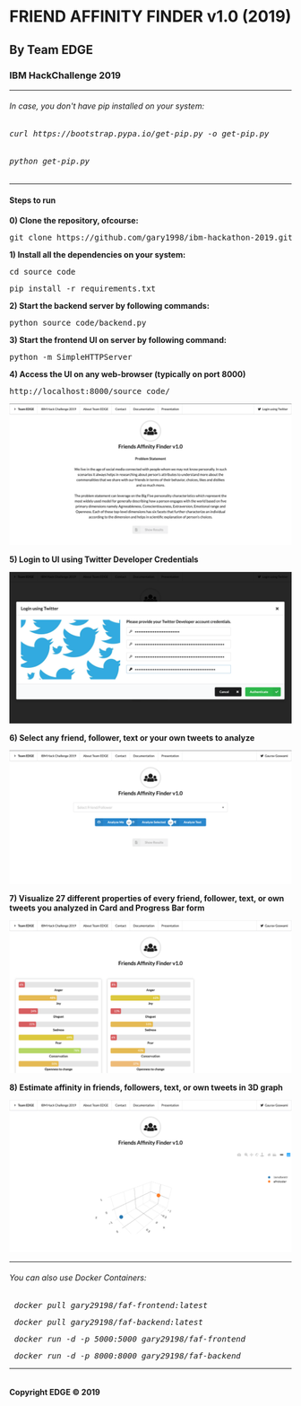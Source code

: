 # FRIEND AFFINITY FINDER v1.0 (2019) #
## By Team EDGE ##
### IBM HackChallenge 2019 ###

<hr>
<h6>In case, you don't have pip installed on your system:</h6>
<h6><pre>curl https://bootstrap.pypa.io/get-pip.py -o get-pip.py</pre></h6>
<h6><pre>python get-pip.py</pre></h6>
<hr>

#### Steps to run ####

**0) Clone the repository, ofcourse:**
<pre>git clone https://github.com/gary1998/ibm-hackathon-2019.git</pre>

**1) Install all the dependencies on your system:**
<pre>cd source_code</pre>
<pre>pip install -r requirements.txt</pre>

**2) Start the backend server by following commands:**
<pre>python source_code/backend.py</pre>

**3) Start the frontend UI on server by following command:**
<pre>python -m SimpleHTTPServer</pre>

**4) Access the UI on any web-browser (typically on port 8000)**
<pre>http://localhost:8000/source_code/</pre>

![Dashboard](https://github.com/gary1998/ibm-hackathon-2019/blob/master/source_code/dashboard.png)

**5) Login to UI using Twitter Developer Credentials**

![Login](https://github.com/gary1998/ibm-hackathon-2019/blob/master/source_code/login.png)

**6) Select any friend, follower, text or your own tweets to analyze**

![Analysis](https://github.com/gary1998/ibm-hackathon-2019/blob/master/source_code/ff.png)

**7) Visualize 27 different properties of every friend, follower, text, or own tweets you analyzed in Card and Progress Bar form**

![Cards](https://github.com/gary1998/ibm-hackathon-2019/blob/master/source_code/cards.png)


**8) Estimate affinity in friends, followers, text, or own tweets in 3D graph**

![3D Affinity Graph](https://github.com/gary1998/ibm-hackathon-2019/blob/master/source_code/graph.png)

<hr>
<h6> You can also use Docker Containers: <h6>
<pre> docker pull gary29198/faf-frontend:latest </pre>
<pre> docker pull gary29198/faf-backend:latest </pre>
<pre> docker run -d -p 5000:5000 gary29198/faf-frontend </pre>
<pre> docker run -d -p 8000:8000 gary29198/faf-backend </pre>
<hr>

#### Copyright EDGE &copy; 2019 #### 

